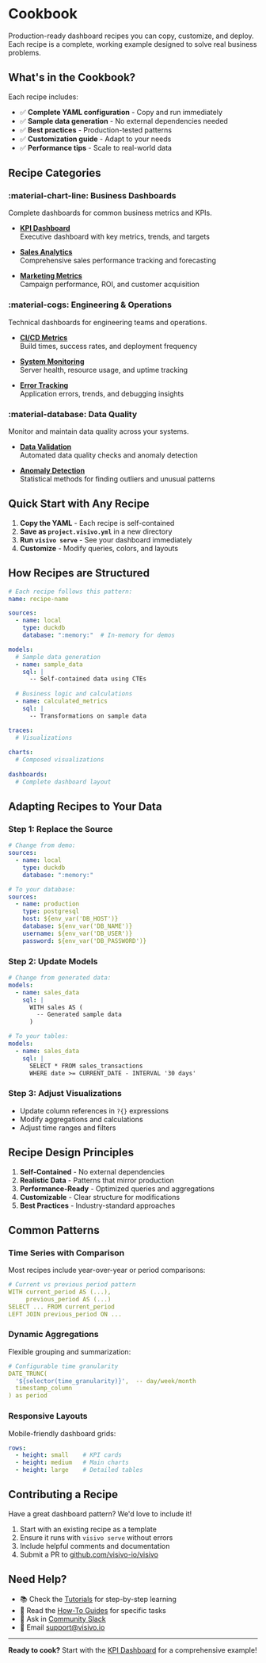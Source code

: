 # Cookbook

Production-ready dashboard recipes you can copy, customize, and deploy. Each recipe is a complete, working example designed to solve real business problems.

## What's in the Cookbook?

Each recipe includes:
- ✅ **Complete YAML configuration** - Copy and run immediately
- ✅ **Sample data generation** - No external dependencies needed
- ✅ **Best practices** - Production-tested patterns
- ✅ **Customization guide** - Adapt to your needs
- ✅ **Performance tips** - Scale to real-world data

## Recipe Categories

<div class="grid cards" markdown>

### :material-chart-line: Business Dashboards

Complete dashboards for common business metrics and KPIs.

-   **[KPI Dashboard](kpi-dashboard.md)**  
    Executive dashboard with key metrics, trends, and targets

-   **[Sales Analytics](sales-analytics.md)**  
    Comprehensive sales performance tracking and forecasting

-   **[Marketing Metrics](marketing.md)**  
    Campaign performance, ROI, and customer acquisition

### :material-cogs: Engineering & Operations

Technical dashboards for engineering teams and operations.

-   **[CI/CD Metrics](cicd-metrics.md)**  
    Build times, success rates, and deployment frequency

-   **[System Monitoring](monitoring.md)**  
    Server health, resource usage, and uptime tracking

-   **[Error Tracking](errors.md)**  
    Application errors, trends, and debugging insights

### :material-database: Data Quality

Monitor and maintain data quality across your systems.

-   **[Data Validation](validation.md)**  
    Automated data quality checks and anomaly detection

-   **[Anomaly Detection](anomalies.md)**  
    Statistical methods for finding outliers and unusual patterns

</div>

## Quick Start with Any Recipe

1. **Copy the YAML** - Each recipe is self-contained
2. **Save as `project.visivo.yml`** in a new directory
3. **Run `visivo serve`** - See your dashboard immediately
4. **Customize** - Modify queries, colors, and layouts

## How Recipes are Structured

```yaml
# Each recipe follows this pattern:
name: recipe-name

sources:
  - name: local
    type: duckdb
    database: ":memory:"  # In-memory for demos

models:
  # Sample data generation
  - name: sample_data
    sql: |
      -- Self-contained data using CTEs
      
  # Business logic and calculations
  - name: calculated_metrics
    sql: |
      -- Transformations on sample data

traces:
  # Visualizations
  
charts:
  # Composed visualizations
  
dashboards:
  # Complete dashboard layout
```

## Adapting Recipes to Your Data

### Step 1: Replace the Source
```yaml
# Change from demo:
sources:
  - name: local
    type: duckdb
    database: ":memory:"

# To your database:
sources:
  - name: production
    type: postgresql
    host: ${env_var('DB_HOST')}
    database: ${env_var('DB_NAME')}
    username: ${env_var('DB_USER')}
    password: ${env_var('DB_PASSWORD')}
```

### Step 2: Update Models
```yaml
# Change from generated data:
models:
  - name: sales_data
    sql: |
      WITH sales AS (
        -- Generated sample data
      )

# To your tables:
models:
  - name: sales_data
    sql: |
      SELECT * FROM sales_transactions
      WHERE date >= CURRENT_DATE - INTERVAL '30 days'
```

### Step 3: Adjust Visualizations
- Update column references in `?{}` expressions
- Modify aggregations and calculations
- Adjust time ranges and filters

## Recipe Design Principles

1. **Self-Contained** - No external dependencies
2. **Realistic Data** - Patterns that mirror production
3. **Performance-Ready** - Optimized queries and aggregations
4. **Customizable** - Clear structure for modifications
5. **Best Practices** - Industry-standard approaches

## Common Patterns

### Time Series with Comparison
Most recipes include year-over-year or period comparisons:
```yaml
# Current vs previous period pattern
WITH current_period AS (...),
     previous_period AS (...)
SELECT ... FROM current_period
LEFT JOIN previous_period ON ...
```

### Dynamic Aggregations
Flexible grouping and summarization:
```yaml
# Configurable time granularity
DATE_TRUNC(
  '${selector(time_granularity)}',  -- day/week/month
  timestamp_column
) as period
```

### Responsive Layouts
Mobile-friendly dashboard grids:
```yaml
rows:
  - height: small    # KPI cards
  - height: medium   # Main charts
  - height: large    # Detailed tables
```

## Contributing a Recipe

Have a great dashboard pattern? We'd love to include it!

1. Start with an existing recipe as a template
2. Ensure it runs with `visivo serve` without errors
3. Include helpful comments and documentation
4. Submit a PR to [github.com/visivo-io/visivo](https://github.com/visivo-io/visivo)

## Need Help?

- 📚 Check the [Tutorials](../tutorials/index.md) for step-by-step learning
- 📖 Read the [How-To Guides](../howto/index.md) for specific tasks
- 💬 Ask in [Community Slack](https://visivo-community.slack.com)
- 📧 Email [support@visivo.io](mailto:support@visivo.io)

---

**Ready to cook?** Start with the [KPI Dashboard](kpi-dashboard.md) for a comprehensive example!